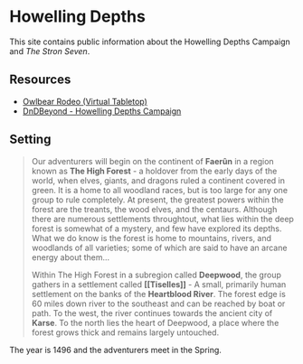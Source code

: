 # Howelling Depths

This site contains public information about the Howelling Depths Campaign and _The Stron Seven_.

## Resources

- [Owlbear Rodeo (Virtual Tabletop)](https://www.owlbear.rodeo/game/x4iNItoUE)
- [DnDBeyond - Howelling Depths Campaign](https://www.dndbeyond.com/campaigns/2573740)

## Setting 

> Our adventurers will begin on the continent of **Faerûn** in a region known as **The High Forest** - a holdover from the early days of the world, when elves, giants, and dragons ruled a continent covered in green.  It is a home to all woodland races, but is too large for any one group to rule completely. At present, the greatest powers within the forest are the treants, the wood elves, and the centaurs.  Although there are numerous settlements throughtout, what lies within the deep forest is somewhat of a mystery, and few have explored its depths.  What we do know is the forest is home to mountains, rivers, and woodlands of all varieties; some of which are said to have an arcane energy about them...
>
> Within The High Forest in a subregion called **Deepwood**, the group gathers in a settlement called **[[Tiselles]]** - A small, primarily human settlement on the banks of the **Heartblood River**.  The forest edge is 60 miles down river to the southeast and can be reached by boat or path.  To the west, the river continues towards the ancient city of **Karse**. To the north lies the heart of Deepwood, a place where the forest grows thick and remains largely untouched.

The year is 1496 and the adventurers meet in the Spring.